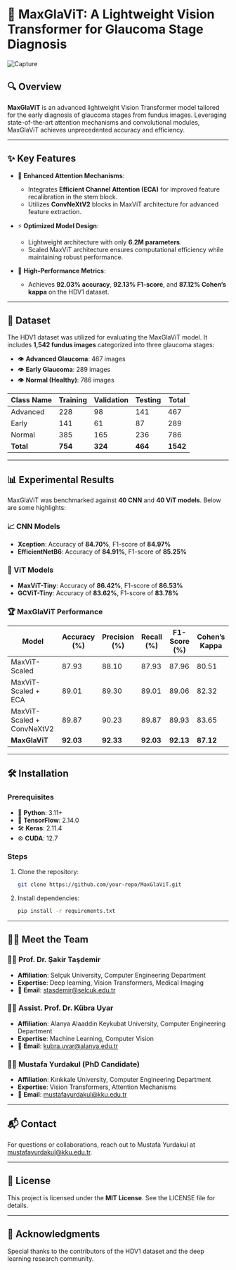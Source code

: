  


# 🌟 MaxGlaViT: A Lightweight Vision Transformer for Glaucoma Stage Diagnosis
![Capture](https://github.com/user-attachments/assets/48e9dc4b-85b8-495d-9fd3-fa06bff89f28)
## 🔍 Overview

**MaxGlaViT** is an advanced lightweight Vision Transformer model tailored for the early diagnosis of glaucoma stages from fundus images. Leveraging state-of-the-art attention mechanisms and convolutional modules, MaxGlaViT achieves unprecedented accuracy and efficiency.

---

## ✨ Key Features

- 🧠 **Enhanced Attention Mechanisms**:
  - Integrates **Efficient Channel Attention (ECA)** for improved feature recalibration in the stem block.
  - Utilizes **ConvNeXtV2** blocks in MaxViT architecture for advanced feature extraction.

- ⚡ **Optimized Model Design**:
  - Lightweight architecture with only **6.2M parameters**.
  - Scaled MaxViT architecture ensures computational efficiency while maintaining robust performance.

- 🎯 **High-Performance Metrics**:
  - Achieves **92.03% accuracy**, **92.13% F1-score**, and **87.12% Cohen’s kappa** on the HDV1 dataset.

---

## 📂 Dataset

The HDV1 dataset was utilized for evaluating the MaxGlaViT model. It includes **1,542 fundus images** categorized into three glaucoma stages:

- 👁️ **Advanced Glaucoma**: 467 images
- 👁️ **Early Glaucoma**: 289 images
- 👁️ **Normal (Healthy)**: 786 images

| **Class Name**  | **Training** | **Validation** | **Testing** | **Total** |
|------------------|--------------|----------------|-------------|-----------|
| Advanced         | 228          | 98             | 141         | 467       |
| Early            | 141          | 61             | 87          | 289       |
| Normal           | 385          | 165            | 236         | 786       |
| **Total**        | **754**      | **324**        | **464**     | **1542**  |

---

## 📊 Experimental Results

MaxGlaViT was benchmarked against **40 CNN** and **40 ViT models**. Below are some highlights:

### 📈 CNN Models

- **Xception**: Accuracy of **84.70%**, F1-score of **84.97%**
- **EfficientNetB6**: Accuracy of **84.91%**, F1-score of **85.25%**

### 🧠 ViT Models

- **MaxViT-Tiny**: Accuracy of **86.42%**, F1-score of **86.53%**
- **GCViT-Tiny**: Accuracy of **83.62%**, F1-score of **83.78%**

### 🏆 MaxGlaViT Performance

| **Model**                      | **Accuracy (%)** | **Precision (%)** | **Recall (%)** | **F1-Score (%)** | **Cohen’s Kappa** |
|--------------------------------|------------------|-------------------|----------------|------------------|-----------------|
| MaxViT-Scaled                 | 87.93            | 88.10             | 87.93          | 87.96            | 80.51           |
| MaxViT-Scaled + ECA           | 89.01            | 89.30             | 89.01          | 89.06            | 82.32           |
| MaxViT-Scaled + ConvNeXtV2    | 89.87            | 90.23             | 89.87          | 89.93            | 83.65           |
| **MaxGlaViT**                 | **92.03**        | **92.33**         | **92.03**      | **92.13**        | **87.12**       |

---

## 🛠️ Installation

### Prerequisites

- 🐍 **Python**: 3.11+
- 🧠 **TensorFlow**: 2.14.0
- 🛠️ **Keras**: 2.11.4
- ⚙️ **CUDA**: 12.7

### Steps

1. Clone the repository:
   ```bash
   git clone https://github.com/your-repo/MaxGlaViT.git
   ```
2. Install dependencies:
   ```bash
   pip install -r requirements.txt
   ```

---

## 🧑‍💻 Meet the Team

### 👨‍🏫 Prof. Dr. Şakir Taşdemir
- **Affiliation**: Selçuk University, Computer Engineering Department
- **Expertise**: Deep learning, Vision Transformers, Medical Imaging
- 📧 **Email**: [stasdemir@selcuk.edu.tr](mailto:stasdemir@selcuk.edu.tr)

### 👩‍🏫 Assist. Prof. Dr. Kübra Uyar
- **Affiliation**: Alanya Alaaddin Keykubat University, Computer Engineering Department
- **Expertise**: Machine Learning, Computer Vision
- 📧 **Email**: [kubra.uyar@alanya.edu.tr](mailto:kubra.uyar@alanya.edu.tr)

### 👨‍🎓 Mustafa Yurdakul (PhD Candidate)
- **Affiliation**: Kırıkkale University, Computer Engineering Department
- **Expertise**: Vision Transformers, Attention Mechanisms
- 📧 **Email**: [mustafayurdakul@kku.edu.tr](mailto:mustafayurdakul@kku.edu.tr)

---

## 📬 Contact

For questions or collaborations, reach out to Mustafa Yurdakul at [mustafayurdakul@kku.edu.tr](mailto:mustafayurdakul@kku.edu.tr).

---

## 📝 License

This project is licensed under the **MIT License**. See the LICENSE file for details.

---

## 🤝 Acknowledgments

Special thanks to the contributors of the HDV1 dataset and the deep learning research community.



